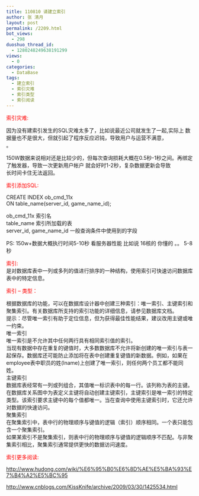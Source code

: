 ```yaml
---
title: 110810 请建立索引
author: 张 清月
layout: post
permalink: /2209.html
bot_views:
  - 298
duoshuo_thread_id:
  - 1280248249638191299
views:
  - 0
categories:
  - DataBase
tags:
  - 建立索引
  - 索引灾难
  - 索引类型
  - 索引阅读
---
```

<span style="color: #ff0000;">索引灾难:</span>

因为没有建索引发生的SQL灾难太多了，比如说最近公司就发生了一起,实际上 数据量也不是很大，但就引起了程序反应迟钝，导致用户与运营不满意，  
。

150W数据来说相对还是比较少的，但每次查询损耗大概在0.5秒-1秒之间。再绑定了触发器，导致一次更新用户帐户 就会好时1-2秒，复杂数据更新会导致  
长时间卡住无法返回。

<span style="color: #ff0000;">索引添加SQL:</span>

CREATE INDEX ob\_cmd\_11x  
ON table\_name(server\_id, game\_name\_id);

ob\_cmd\_11x 索引名  
table_name 索引所加载的表  
server\_id, game\_name_id 一般查询条件中使用到的字段

PS: 150w+数据大概执行时间5-10秒 看服务器性能 比如说 16核的 你懂的 。。 5-8秒

<span style="color: #ff0000;">索引:</span>  
是对数据库表中一列或多列的值进行排序的一种结构，使用索引可快速访问数据库表中的特定信息。

<span style="color: #ff0000;">索引 &#8211; 类型：</span>

根据数据库的功能，可以在数据库设计器中创建三种索引：唯一索引、主键索引和聚集索引。有关数据库所支持的索引功能的详细信息，请参见数据库文档。  
提示：尽管唯一索引有助于定位信息，但为获得最佳性能结果，建议改用主键或唯一约束。  
唯一索引  
唯一索引是不允许其中任何两行具有相同索引值的索引。  
当现有数据中存在重复的键值时，大多数数据库不允许将新创建的唯一索引与表一起保存。数据库还可能防止添加将在表中创建重复键值的新数据。例如，如果在employee表中职员的姓(lname)上创建了唯一索引，则任何两个员工都不能同姓。  
主键索引  
数据库表经常有一列或列组合，其值唯一标识表中的每一行。该列称为表的主键。  
在数据库关系图中为表定义主键将自动创建主键索引，主键索引是唯一索引的特定类型。该索引要求主键中的每个值都唯一。当在查询中使用主键索引时，它还允许对数据的快速访问。  
聚集索引  
在聚集索引中，表中行的物理顺序与键值的逻辑（索引）顺序相同。一个表只能包含一个聚集索引。  
如果某索引不是聚集索引，则表中行的物理顺序与键值的逻辑顺序不匹配。与非聚集索引相比，聚集索引通常提供更快的数据访问速度。

<span style="color: #ff0000;">索引更多阅读:</span>

<http://www.hudong.com/wiki/%E6%95%B0%E6%8D%AE%E5%BA%93%E7%B4%A2%E5%BC%95>

<http://www.cnblogs.com/KissKnife/archive/2009/03/30/1425534.html>